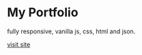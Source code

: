 # My Portfolio

fully responsive, vanilla js, css, html and json.

[visit site](https://def-life.github.io/portfolio/)
